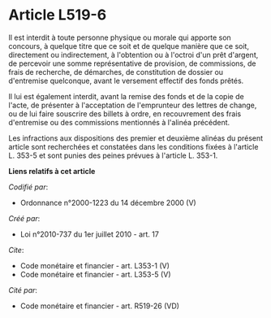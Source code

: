 # Article L519-6

Il est interdit à toute personne physique ou morale qui apporte son concours, à quelque titre que ce soit et de quelque
manière que ce soit, directement ou indirectement, à l'obtention ou à l'octroi d'un prêt d'argent, de percevoir une somme
représentative de provision, de commissions, de frais de recherche, de démarches, de constitution de dossier ou d'entremise
quelconque, avant le versement effectif des fonds prêtés. 

Il lui est également interdit, avant la remise des fonds et de la copie de l'acte, de présenter à l'acceptation de
l'emprunteur des lettres de change, ou de lui faire souscrire des billets à ordre, en recouvrement des frais d'entremise ou
des commissions mentionnés à l'alinéa précédent. 

Les infractions aux dispositions des premier et deuxième alinéas du présent article sont recherchées et constatées dans les
conditions fixées à l'article L. 353-5 et sont punies des peines prévues à l'article L. 353-1.

**Liens relatifs à cet article**

_Codifié par_:

  - Ordonnance n°2000-1223 du 14 décembre 2000 (V)

_Créé par_:

  - Loi n°2010-737 du 1er juillet 2010 - art. 17

_Cite_:

  - Code monétaire et financier - art. L353-1 (V)
  - Code monétaire et financier - art. L353-5 (V)

_Cité par_:

  - Code monétaire et financier - art. R519-26 (VD)
